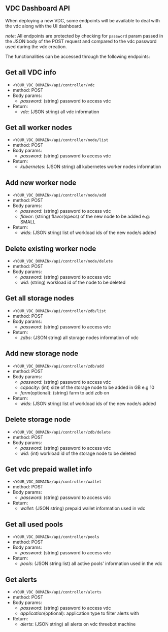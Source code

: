 ## VDC Dashboard API

When deploying a new VDC, some endpoints will be available to deal with the vdc along with the UI dashboard.

*note*: All endpoints are protected by checking for `password` param passed in the JSON body of the POST request and compared to the vdc password used during the vdc creation.

The functionalities can be accessed through the following endpoints:


## Get all VDC info

- `<YOUR_VDC_DOMAIN>/api/controller/vdc`
- method: POST
- Body params:
    - *password*: (string) password to access vdc
- Return:
    - *vdc*: (JSON string) all vdc information


## Get all worker nodes

- `<YOUR_VDC_DOMAIN>/api/controller/node/list`
- method: POST
- Body params:
    - *password*: (string) password to access vdc
- Return:
    - *kubernetes*: (JSON string) all kubernetes worker nodes information

## Add new worker node

- `<YOUR_VDC_DOMAIN>/api/controller/node/add`
- method: POST
- Body params:
    - *password*: (string) password to access vdc
    - *flavor*: (string) flavor(specs) of the new node to be added e.g: SMALL
- Return:
    - *wids*: (JSON string) list of workload ids of the new node/s added


## Delete existing worker node
- `<YOUR_VDC_DOMAIN>/api/controller/node/delete`
- method: POST
- Body params:
    - *password*: (string) password to access vdc
    - *wid*: (string) workload id of the node to be deleted


## Get all storage nodes

- `<YOUR_VDC_DOMAIN>/api/controller/zdb/list`
- method: POST
- Body params:
    - *password*: (string) password to access vdc
- Return:
    - *zdbs*: (JSON string) all storage nodes information of vdc


## Add new storage node

- `<YOUR_VDC_DOMAIN>/api/controller/zdb/add`
- method: POST
- Body params:
    - *password*: (string) password to access vdc
    - *capacity*: (int) size of the storage node to be added in GB e.g 10
    - *farm*(optional): (string) farm to add zdb on
- Return:
    - *wids*: (JSON string) list of workload ids of the new node/s added


## Delete storage node

- `<YOUR_VDC_DOMAIN>/api/controller/zdb/delete`
- method: POST
- Body params:
    - *password*: (string) password to access vdc
    - *wid*: (int) workload id of the storage node to be deleted


## Get vdc prepaid wallet info

- `<YOUR_VDC_DOMAIN>/api/controller/wallet`
- method: POST
- Body params:
    - *password*: (string) password to access vdc
- Return:
    - *wallet*: (JSON string) prepaid wallet information used in vdc


## Get all used pools
- `<YOUR_VDC_DOMAIN>/api/controller/pools`
- method: POST
- Body params:
    - *password*: (string) password to access vdc
- Return:
    - *pools*: (JSON string list) all active pools' information used in the vdc


## Get alerts
- `<YOUR_VDC_DOMAIN>/api/controller/alerts`
- method: POST
- Body params:
    - *password*: (string) password to access vdc
    - *application*(optional): application type to filter alerts with
- Return:
    - *alerts*: (JSON string) all alerts on vdc threebot machine
